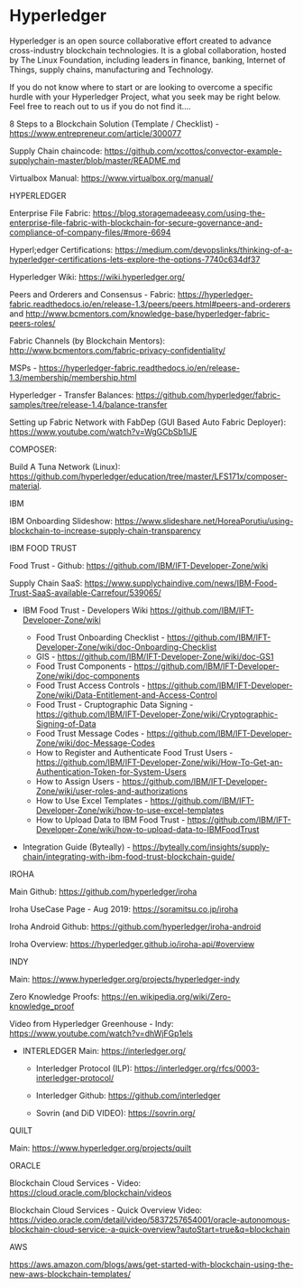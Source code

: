 # Hyperledger


Hyperledger is an open source collaborative effort created to advance cross-industry blockchain technologies. It is a global collaboration, hosted by The Linux Foundation, including leaders in finance, banking, Internet of Things, supply chains, manufacturing and Technology.

If you do not know where to start or are looking to overcome a specific hurdle with your Hyperledger Project, what you seek may be right below.  Feel free to reach out to us if you do not find it....

8 Steps to a Blockchain Solution (Template / Checklist) - https://www.entrepreneur.com/article/300077

Supply Chain chaincode:  https://github.com/xcottos/convector-example-supplychain-master/blob/master/README.md

Virtualbox Manual:  https://www.virtualbox.org/manual/

HYPERLEDGER

Enterprise File Fabric:  https://blog.storagemadeeasy.com/using-the-enterprise-file-fabric-with-blockchain-for-secure-governance-and-compliance-of-company-files/#more-6694

Hyperl;edger Certifications:  https://medium.com/devopslinks/thinking-of-a-hyperledger-certifications-lets-explore-the-options-7740c634df37

Hyperledger Wiki:  https://wiki.hyperledger.org/

Peers and Orderers and Consensus - Fabric: https://hyperledger-fabric.readthedocs.io/en/release-1.3/peers/peers.html#peers-and-orderers and http://www.bcmentors.com/knowledge-base/hyperledger-fabric-peers-roles/

Fabric Channels (by Blockchain Mentors):  http://www.bcmentors.com/fabric-privacy-confidentiality/

MSPs - https://hyperledger-fabric.readthedocs.io/en/release-1.3/membership/membership.html

Hyperledger - Transfer Balances:  https://github.com/hyperledger/fabric-samples/tree/release-1.4/balance-transfer

Setting up Fabric Network with FabDep (GUI Based Auto Fabric Deployer): https://www.youtube.com/watch?v=WgGCbSb1lJE

COMPOSER:

Build A Tuna Network (Linux):  https://github.com/hyperledger/education/tree/master/LFS171x/composer-material.

IBM

IBM Onboarding Slideshow:  https://www.slideshare.net/HoreaPorutiu/using-blockchain-to-increase-supply-chain-transparency


IBM FOOD TRUST

Food Trust - Github:  https://github.com/IBM/IFT-Developer-Zone/wiki

Supply Chain SaaS:  https://www.supplychaindive.com/news/IBM-Food-Trust-SaaS-available-Carrefour/539065/
 
 *  IBM Food Trust - Developers Wiki https://github.com/IBM/IFT-Developer-Zone/wiki
    *  Food Trust Onboarding Checklist - https://github.com/IBM/IFT-Developer-Zone/wiki/doc-Onboarding-Checklist
    *  GIS - https://github.com/IBM/IFT-Developer-Zone/wiki/doc-GS1
    *  Food Trust Components - https://github.com/IBM/IFT-Developer-Zone/wiki/doc-components
    *  Food Trust Access Controls - https://github.com/IBM/IFT-Developer-Zone/wiki/Data-Entitlement-and-Access-Control
    *  Food Trust - Cruptographic Data Signing - https://github.com/IBM/IFT-Developer-Zone/wiki/Cryptographic-Signing-of-Data
    *  Food Trust Message Codes - https://github.com/IBM/IFT-Developer-Zone/wiki/doc-Message-Codes
    *  How to Register and Authenticate Food Trust Users - https://github.com/IBM/IFT-Developer-Zone/wiki/How-To-Get-an-Authentication-Token-for-System-Users
    *  How to Assign Users - https://github.com/IBM/IFT-Developer-Zone/wiki/user-roles-and-authorizations
    *  How to Use Excel Templates - https://github.com/IBM/IFT-Developer-Zone/wiki/how-to-use-excel-templates
    *  How to Upload Data to IBM Food Trust - https://github.com/IBM/IFT-Developer-Zone/wiki/how-to-upload-data-to-IBMFoodTrust
 
 *  Integration Guide (Byteally) - https://byteally.com/insights/supply-chain/integrating-with-ibm-food-trust-blockchain-guide/

IROHA 

Main Github:  https://github.com/hyperledger/iroha

Iroha UseCase Page - Aug 2019:  https://soramitsu.co.jp/iroha

Iroha Android Github:  https://github.com/hyperledger/iroha-android

Iroha Overview:  https://hyperledger.github.io/iroha-api/#overview

INDY

Main:  https://www.hyperledger.org/projects/hyperledger-indy

Zero Knowledge Proofs:  https://en.wikipedia.org/wiki/Zero-knowledge_proof

Video from Hyperledger Greenhouse - Indy:  https://www.youtube.com/watch?v=dhWjFGp1els

 * INTERLEDGER Main:  https://interledger.org/
 
   *  Interledger Protocol (ILP):  https://interledger.org/rfcs/0003-interledger-protocol/
   
   *  Interledger Github:  https://github.com/interledger
   
   *  Sovrin (and DiD VIDEO):  https://sovrin.org/

QUILT

Main:  https://www.hyperledger.org/projects/quilt



ORACLE

Blockchain Cloud Services - Video:  https://cloud.oracle.com/blockchain/videos

Blockchain Cloud Services - Quick Overview Video:  https://video.oracle.com/detail/video/5837257654001/oracle-autonomous-blockchain-cloud-service:-a-quick-overview?autoStart=true&q=blockchain



AWS

https://aws.amazon.com/blogs/aws/get-started-with-blockchain-using-the-new-aws-blockchain-templates/

